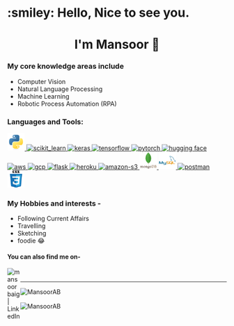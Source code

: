 <h1>:smiley: Hello, Nice to see you.</h1>
<h1 align="center">I'm Mansoor 👋</h1> 

### My core knowledge areas include
* Computer Vision
* Natural Language Processing
* Machine Learning
* Robotic Process Automation (RPA)

<h3 align="left">Languages and Tools:</h3>
<p align="left">

<a href="https://www.python.org" target="_blank"> 
<img src="https://raw.githubusercontent.com/devicons/devicon/master/icons/python/python-original.svg" 
alt="python" width="40" height="40"/> </a>

<a href="https://scikit-learn.org/" target="_blank"> 
<img src="https://upload.wikimedia.org/wikipedia/commons/0/05/Scikit_learn_logo_small.svg" 
alt="scikit_learn" width="40" height="40"/> </a>

<a href="https://keras.io/api/" target="_blank"> 
<img src="https://upload.wikimedia.org/wikipedia/commons/thumb/a/ae/Keras_logo.svg/1200px-Keras_logo.svg.png" 
alt="keras" width="40" height="40"/> </a>

<a href="https://www.tensorflow.org" target="_blank"> 
<img src="https://www.vectorlogo.zone/logos/tensorflow/tensorflow-icon.svg" 
alt="tensorflow" width="40" height="40"/> </a>

<a href="https://pytorch.org/" target="_blank"> 
<img src="https://www.vectorlogo.zone/logos/pytorch/pytorch-icon.svg" 
alt="pytorch" width="40" height="40"/> </a>

<a href="https://huggingface.co/" target="_blank"> 
<img src="https://pbs.twimg.com/profile_images/1348748676282388482/nr8ZuLBE_400x400.jpg" 
alt="hugging face" width="40" height="40"/> </a>

<a href="https://aws.amazon.com/" target="_blank"> 
<img src="https://www.vectorlogo.zone/logos/amazon_aws/amazon_aws-icon.svg" 
alt="aws" width="40" height="40"/> </a>

<a href="https://cloud.google.com/" target="_blank"> 
<img src="https://appmasters.io/static/google-cloud-platform-logo-1548cb88200dbc04ca79a2447a0db447.png" 
alt="gcp" width="40" height="40"/> </a>

<a href="https://flask.palletsprojects.com/" target="_blank"> 
<img src="https://www.vectorlogo.zone/logos/pocoo_flask/pocoo_flask-icon.svg" alt="flask" width="40" height="40"/> </a>

<a href="https://heroku.com" target="_blank"> 
<img src="https://www.vectorlogo.zone/logos/heroku/heroku-icon.svg" alt="heroku" width="40" height="40"/> </a>

<a href="https://aws.amazon.com/s3/" target="_blank"> 
<img src="https://panoply.io/images/integration-logos/s3.svg" alt="amazon-s3" width="40" height="40"/> </a>

<a href="https://www.mongodb.com/" target="_blank"> 
<img src="https://raw.githubusercontent.com/devicons/devicon/master/icons/mongodb/mongodb-original-wordmark.svg" 
alt="mongodb" width="40" height="40"/> </a>

<a href="https://www.mysql.com/" target="_blank"> 
<img src="https://raw.githubusercontent.com/devicons/devicon/master/icons/mysql/mysql-original-wordmark.svg" 
alt="mysql" width="40" height="40"/> </a>

<a href="https://postman.com" target="_blank"> 
<img src="https://www.vectorlogo.zone/logos/getpostman/getpostman-icon.svg" alt="postman" width="40" height="40"/> </a>

<a href="https://www.w3schools.com/css/" target="_blank"> 
<img src="https://raw.githubusercontent.com/devicons/devicon/master/icons/css3/css3-original-wordmark.svg" 
alt="css3" width="40" height="40"/> </a>

<!---
comments go here...
https://panoply.io/images/integration-logos/s3.svg
<a href="https://getbootstrap.com" target="_blank"> <img src="https://raw.githubusercontent.com/devicons/devicon/master/icons/bootstrap/bootstrap-plain-wordmark.svg" alt="bootstrap" width="40" height="40"/> </a>
<a href="https://git-scm.com/" target="_blank"> <img src="https://www.vectorlogo.zone/logos/git-scm/git-scm-icon.svg" alt="git" width="40" height="40"/> </a>
<a href="https://www.w3.org/html/" target="_blank"> <img src="https://raw.githubusercontent.com/devicons/devicon/master/icons/html5/html5-original-wordmark.svg" alt="html5" width="40" height="40"/> </a>
<a href="https://www.linux.org/" target="_blank"> <img src="https://raw.githubusercontent.com/devicons/devicon/master/icons/linux/linux-original.svg" alt="linux" width="40" height="40"/> </a>
<a href="https://www.docker.com/" target="_blank"> <img src="https://raw.githubusercontent.com/devicons/devicon/master/icons/docker/docker-original-wordmark.svg" alt="docker" width="40" height="40"/> </a>
<a href="https://opencv.org/" target="_blank"> <img src="https://www.vectorlogo.zone/logos/opencv/opencv-icon.svg" alt="opencv" width="40" height="40"/> </a>
https://upload.wikimedia.org/wikipedia/commons/thumb/a/ae/Keras_logo.svg/1200px-Keras_logo.svg.png
https://pbs.twimg.com/profile_images/1348748676282388482/nr8ZuLBE_400x400.jpg
---> 

</p>

### My Hobbies and interests -
* Following Current Affairs
* Travelling
* Sketching
* foodie :joy: 

#### You can also find me on- 

[<img align="left" alt="mansoorbaig | LinkedIn" width="30px" src="https://img.icons8.com/color/48/000000/linkedin.png" />][linkedin]
<br>

<hr>

[linkedin]: https://www.linkedin.com/in/mansoorbaig

<p align="left"> <img src="https://komarev.com/ghpvc/?username=MansoorAB&label=Profile%20views&color=0e75b6&style=flat" alt="MansoorAB" /> </p>

<p><img align="center" src="https://github-readme-streak-stats.herokuapp.com/?user=MansoorAB&" alt="MansoorAB" /></p>

